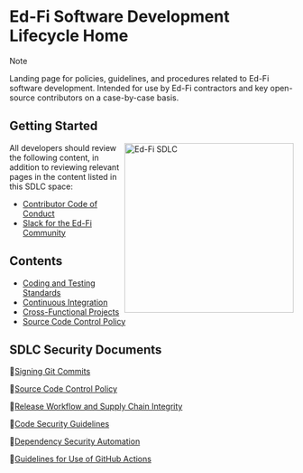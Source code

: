 # Ed-Fi Software Development Lifecycle Home

> [!NOTE]
> Landing page for policies, guidelines, and procedures related to Ed-Fi software development. Intended for use by Ed-Fi contractors and key open-source contributors on a case-by-case basis.

## Getting Started

<img alt="Ed-Fi SDLC"
src= "https://edfi.atlassian.net/wiki/download/thumbnails/19333125/SDLC_-_Software_Development_Life_Cycle-351170354.jpg?version=1&modificationDate=1665094611967&cacheVersion=1&api=v2&width=248&height=250"
align=right width=300>

All developers should review the following content, in addition to reviewing relevant pages in the content listed in this SDLC space:

- [Contributor Code of Conduct](https://edfi.atlassian.net/wiki/spaces/ETKB/pages/20875353/Contributor+Code+of+Conduct)
- [Slack for the Ed-Fi Community](https://edfi.atlassian.net/wiki/spaces/ETKB/pages/20875301/Slack+for+the+Ed-Fi+Community)

## Contents

- [Coding and Testing Standards](#)
- [Continuous Integration](#)
- [Cross-Functional Projects](#)
- [Source Code Control Policy](#)

## SDLC Security Documents

:blue_book:[Signing Git Commits](https://edfi.atlassian.net/wiki/spaces/ETKB/pages/20875476/Signing+Git+Commits>)

:blue_book:[Source Code Control Policy](https://edfi.atlassian.net/wiki/spaces/SDLC/pages/19334813/Source+Code+Control+Policy)

:blue_book:[Release Workflow and Supply Chain Integrity](https://edfi.atlassian.net/wiki/spaces/SDLC/pages/19334698/Release+Workflow+and+Supply+Chain+Integrity)

:blue_book:[Code Security Guidelines](https://edfi.atlassian.net/wiki/spaces/SDLC/pages/19334579/Code+Security+Guidelines)

:blue_book:[Dependency Security Automation](https://edfi.atlassian.net/wiki/spaces/SDLC/pages/19334569/Dependency+Security+Automation)

:blue_book:[Guidelines for Use of GitHub Actions](https://edfi.atlassian.net/wiki/spaces/SDLC/pages/19334563/Guidelines+for+Use+of+GitHub+Actions)
